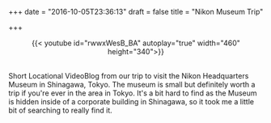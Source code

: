 +++
date = "2016-10-05T23:36:13"
draft = false
title = "Nikon Museum Trip"

+++

<center>
{{< youtube id="rwwxWesB_BA" autoplay="true" width="460" height="340">}}
</center>

<br>

<p>Short Locational VideoBlog from our trip to visit the Nikon Headquarters Museum in Shinagawa, Tokyo. The museum is small but definitely worth a trip if you're ever in the area in Tokyo. It's a bit hard to find as the Museum is hidden inside of a corporate building in Shinagawa, so it took me a little bit of searching to really find it.</p> 

<br><br>



<br />

